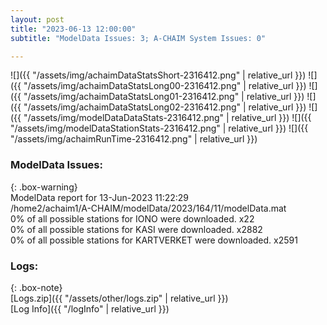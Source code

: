 ```yaml
---
layout: post
title: "2023-06-13 12:00:00"
subtitle: "ModelData Issues: 3; A-CHAIM System Issues: 0"

---
```


![]({{ "/assets/img/achaimDataStatsShort-2316412.png" | relative_url }})
![]({{ "/assets/img/achaimDataStatsLong00-2316412.png" | relative_url }})
![]({{ "/assets/img/achaimDataStatsLong01-2316412.png" | relative_url }})
![]({{ "/assets/img/achaimDataStatsLong02-2316412.png" | relative_url }})
![]({{ "/assets/img/modelDataDataStats-2316412.png" | relative_url }})
![]({{ "/assets/img/modelDataStationStats-2316412.png" | relative_url }})
![]({{ "/assets/img/achaimRunTime-2316412.png" | relative_url }})


### ModelData Issues:  
  
{: .box-warning}  
 ModelData report for 13-Jun-2023 11:22:29   
 /home2/achaim1/A-CHAIM/modelData/2023/164/11/modelData.mat   
 0% of all possible stations for IONO were downloaded. x22   
 0% of all possible stations for KASI were downloaded. x2882   
 0% of all possible stations for KARTVERKET were downloaded. x2591   
  


### Logs:  
  
{: .box-note}  
[Logs.zip]({{ "/assets/other/logs.zip" | relative_url }})  
[Log Info]({{ "/logInfo" | relative_url }})  
